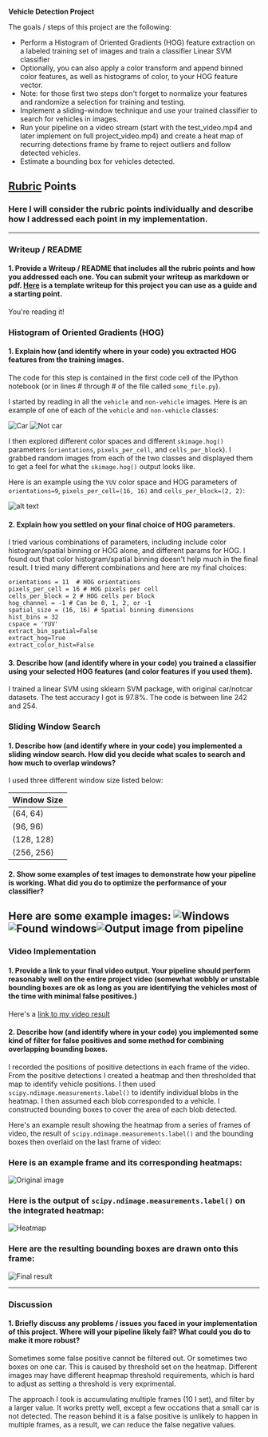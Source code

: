 
**Vehicle Detection Project**

The goals / steps of this project are the following:

* Perform a Histogram of Oriented Gradients (HOG) feature extraction on a labeled training set of images and train a classifier Linear SVM classifier
* Optionally, you can also apply a color transform and append binned color features, as well as histograms of color, to your HOG feature vector. 
* Note: for those first two steps don't forget to normalize your features and randomize a selection for training and testing.
* Implement a sliding-window technique and use your trained classifier to search for vehicles in images.
* Run your pipeline on a video stream (start with the test_video.mp4 and later implement on full project_video.mp4) and create a heat map of recurring detections frame by frame to reject outliers and follow detected vehicles.
* Estimate a bounding box for vehicles detected.

[//]: # (Image References)
[image1]: ./examples/car.png
[image2]: ./examples/notcar.png
[image3]: ./examples/HOG_examples_channel_0.jpg
[image4]: ./examples/hot_windows.jpg
[image5]: ./examples/windows.jpg
[image6]: ./examples/test_classifier.jpg
[image7]: ./examples/heatmap.jpg
[image8]: ./examples/example.jpg
[video1]: ./project_video_output.mp4

## [Rubric](https://review.udacity.com/#!/rubrics/513/view) Points
### Here I will consider the rubric points individually and describe how I addressed each point in my implementation.  

---
### Writeup / README

#### 1. Provide a Writeup / README that includes all the rubric points and how you addressed each one.  You can submit your writeup as markdown or pdf.  [Here](https://github.com/udacity/CarND-Vehicle-Detection/blob/master/writeup_template.md) is a template writeup for this project you can use as a guide and a starting point.  

You're reading it!

### Histogram of Oriented Gradients (HOG)

#### 1. Explain how (and identify where in your code) you extracted HOG features from the training images.

The code for this step is contained in the first code cell of the IPython notebook (or in lines # through # of the file called `some_file.py`).  

I started by reading in all the `vehicle` and `non-vehicle` images.  Here is an example of one of each of the `vehicle` and `non-vehicle` classes:

![Car][image1] ![Not car][image2]

I then explored different color spaces and different `skimage.hog()` parameters (`orientations`, `pixels_per_cell`, and `cells_per_block`).  I grabbed random images from each of the two classes and displayed them to get a feel for what the `skimage.hog()` output looks like.

Here is an example using the `YUV` color space and HOG parameters of `orientations=9`, `pixels_per_cell=(16, 16)` and `cells_per_block=(2, 2)`:


![alt text][image3]

#### 2. Explain how you settled on your final choice of HOG parameters.

I tried various combinations of parameters, including include color histogram/spatial binning or HOG alone, and different params for HOG. I found out that color histogram/spatial binning doesn't help much in the final result. I tried many different combinations and here are my final choices:

```
orientations = 11  # HOG orientations
pixels_per_cell = 16 # HOG pixels per cell
cells_per_block = 2 # HOG cells per block
hog_channel = -1 # Can be 0, 1, 2, or -1
spatial_size = (16, 16) # Spatial binning dimensions
hist_bins = 32
cspace = 'YUV'
extract_bin_spatial=False
extract_hog=True
extract_color_hist=False
```

#### 3. Describe how (and identify where in your code) you trained a classifier using your selected HOG features (and color features if you used them).

I trained a linear SVM using sklearn SVM package, with original car/notcar datasets. The test accuracy I got is 97.8%. The code is between line 242 and 254.

### Sliding Window Search

#### 1. Describe how (and identify where in your code) you implemented a sliding window search.  How did you decide what scales to search and how much to overlap windows?

I used three different window size listed below:

| Window Size   | 
|---------------|
| (64, 64)      | 
| (96, 96)      | 
| (128, 128)    | 
| (256, 256)    | 

#### 2. Show some examples of test images to demonstrate how your pipeline is working.  What did you do to optimize the performance of your classifier?

Here are some example images:
![Windows][image5]![Found windows][image4]![Output image from pipeline][image6]
---

### Video Implementation

#### 1. Provide a link to your final video output.  Your pipeline should perform reasonably well on the entire project video (somewhat wobbly or unstable bounding boxes are ok as long as you are identifying the vehicles most of the time with minimal false positives.)
Here's a [link to my video result](./project_video_output.mp4)


#### 2. Describe how (and identify where in your code) you implemented some kind of filter for false positives and some method for combining overlapping bounding boxes.

I recorded the positions of positive detections in each frame of the video.  From the positive detections I created a heatmap and then thresholded that map to identify vehicle positions.  I then used `scipy.ndimage.measurements.label()` to identify individual blobs in the heatmap.  I then assumed each blob corresponded to a vehicle.  I constructed bounding boxes to cover the area of each blob detected.  

Here's an example result showing the heatmap from a series of frames of video, the result of `scipy.ndimage.measurements.label()` and the bounding boxes then overlaid on the last frame of video:

### Here is an example frame and its corresponding heatmaps:

![Original image][image8]

### Here is the output of `scipy.ndimage.measurements.label()` on the integrated heatmap:
![Heatmap][image7]

### Here are the resulting bounding boxes are drawn onto this frame:
![Final result][image4]



---

### Discussion

#### 1. Briefly discuss any problems / issues you faced in your implementation of this project.  Where will your pipeline likely fail?  What could you do to make it more robust?
Sometimes some false positive cannot be filtered out. Or sometimes two boxes on one car. This is caused by threshold set on the heatmap. Different images may have different heapmap threshold requirements, which is hard to adjust as setting a threshold is very exprimental.

The approach I took is accumulating multiple frames (10 I set), and filter by a larger value. It works pretty well, except a few occations that a small car is not detected. The reason behind it is a false positive is unlikely to happen in multiple frames, as a result, we can reduce the false negative values. 


